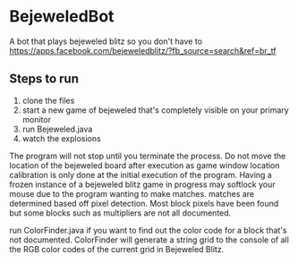 BejeweledBot
============

A bot that plays bejeweled blitz so you don't have to   
https://apps.facebook.com/bejeweledblitz/?fb_source=search&ref=br_tf


<h2>Steps to run</h2>
<ol>
  <li>clone the files</li>
  <li>start a new game of bejeweled that's completely visible on your primary monitor</li>
  <li>run Bejeweled.java</li>
  <li>watch the explosions</li>
</ol>

The program will not stop until you terminate the process.  Do not move the location of the bejeweled board after execution as game window location calibration is only done at the initial execution of the program. Having a frozen instance of a bejeweled blitz game in progress may softlock your mouse due to the program wanting to make matches.
matches are determined based off pixel detection.  Most block pixels have been found but some blocks such as multipliers are not all documented.

run ColorFinder.java if you want to find out the color code for a block that's not documented. ColorFinder will generate a string grid to the console of all the RGB color codes of the current grid in Bejeweled Blitz.

